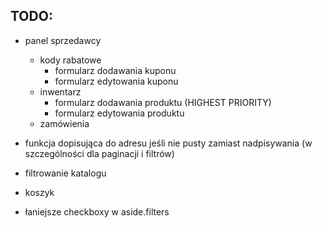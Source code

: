 ## TODO:
- panel sprzedawcy
	- kody rabatowe
		- formularz dodawania kuponu
		- formularz edytowania kuponu
	- inwentarz
		- formularz dodawania produktu (HIGHEST PRIORITY)
		- formularz edytowania produktu
	- zamówienia

- funkcja dopisująca do adresu jeśli nie pusty zamiast nadpisywania (w szczególności dla paginacji i filtrów)

- filtrowanie katalogu

- koszyk

- łaniejsze checkboxy w aside.filters